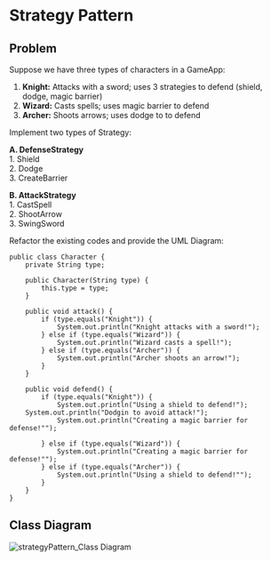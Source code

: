 # Strategy Pattern

## Problem

Suppose we have three types of characters in a GameApp:

1. **Knight:** Attacks with a sword; uses 3 strategies to defend (shield, dodge, magic barrier)
2. **Wizard:** Casts spells; uses magic barrier to defend
3. **Archer:** Shoots arrows; uses dodge to to defend

Implement two types of Strategy:

**A. DefenseStrategy** <br/>
     1. Shield <br/>
     2. Dodge <br/>
     3. CreateBarrier

**B. AttackStrategy** <br/>
     1.  CastSpell <br/>
     2.  ShootArrow <br/>
     3.  SwingSword <br/>


Refactor the existing codes and provide the UML Diagram:

    public class Character {
        private String type;
    
        public Character(String type) {
            this.type = type;
        }
    
        public void attack() {
            if (type.equals("Knight")) {
                System.out.println("Knight attacks with a sword!");
            } else if (type.equals("Wizard")) {
                System.out.println("Wizard casts a spell!");
            } else if (type.equals("Archer")) {
                System.out.println("Archer shoots an arrow!");
            }
        }
    
        public void defend() {
            if (type.equals("Knight")) {
                System.out.println("Using a shield to defend!");
    	System.out.println("Dodgin to avoid attack!");
                System.out.println("Creating a magic barrier for defense!"");		
    
            } else if (type.equals("Wizard")) {
                System.out.println("Creating a magic barrier for defense!"");
            } else if (type.equals("Archer")) {
                System.out.println("Using a shield to defend!"");
            }
        }
    }

## Class Diagram

![strategyPattern_Class Diagram](https://github.com/JEAtole/Design-Patterns/assets/126703958/6c1939f3-e481-4fd6-9787-154afd267349)

